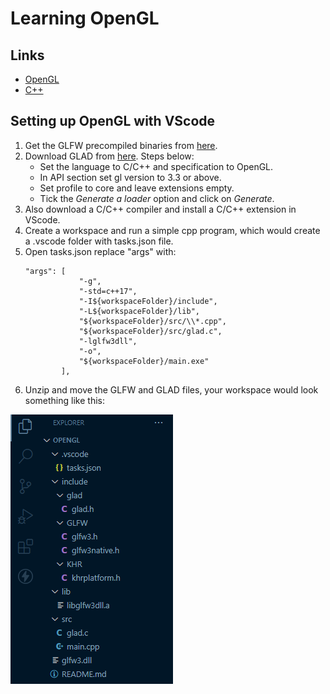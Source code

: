 # Learning OpenGL


## Links
- [OpenGL](https://learnopengl.com/)
- [C++](https://www.learncpp.com/)

## Setting up OpenGL with VScode
1. Get the GLFW precompiled binaries from [here](https://www.glfw.org/download.html).
2. Download GLAD from [here](https://glad.dav1d.de/). Steps below: 
   - Set the language to C/C++ and specification to OpenGL.
   - In API section set gl version to 3.3 or above.
   - Set profile to core and leave extensions empty.
   - Tick the *Generate a loader* option and click on *Generate*.
3. Also download a C/C++ compiler and install a C/C++ extension in VScode.
4. Create a workspace and run a simple cpp program, which would create a .vscode folder with tasks.json file.
5. Open tasks.json replace "args" with: 
    ```
    "args": [
                "-g",
                "-std=c++17",
                "-I${workspaceFolder}/include",
                "-L${workspaceFolder}/lib",
                "${workspaceFolder}/src/\\*.cpp",
                "${workspaceFolder}/src/glad.c",
                "-lglfw3dll",
                "-o",
                "${workspaceFolder}/main.exe"
            ],
    ```
6. Unzip and move the GLFW and GLAD files, your workspace would look something like this:

![Final Workspace](./final%20workspace.PNG)
